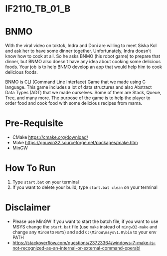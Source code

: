 # IF2110_TB_01_B

# BNMO
With the viral video on toktok, Indra and Doni are willing to meet Siska Kol and ask her to have some dinner together. Unfortunately, Indra doesn't know how to cook at all. So he asks BNMO (his robot game) to prepare that dinner, but BNMO also doesn't have any idea about cooking some delicious foods. Your job is to help BNMO develop an app that would help him to cook delicious foods.

BNMO is CLI (Command Line Interface) Game that we made using C language. This game includes a lot of data structures and also Abstract Data Types (ADT) that we made ourselves. Some of them are Stack, Queue, Tree, and many more. The purpose of the game is to help the player to order food and cook food with some delicious recipes from mama.

# Pre-Requisite
- CMake https://cmake.org/download/
- Make https://gnuwin32.sourceforge.net/packages/make.htm
- MinGW

# How To Run
1. Type `start.bat` on your terminal
2. If you want to delete your build, type `start.bat clean` on your terminal

# Disclaimer
- Please use MinGW if you want to start the batch file, if you want to use MSYS change the `start.bat` file (use `make` instead of `mingw32-make` and change any `MinGW` to `MSYS`) and add `C:\MinGW\msys\1.0\bin` to your env PATH
- https://stackoverflow.com/questions/23723364/windows-7-make-is-not-recognized-as-an-internal-or-external-command-operabl
